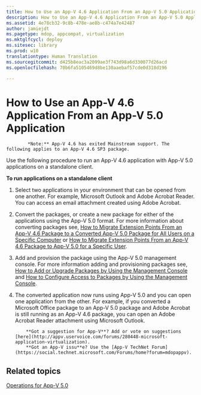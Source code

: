 ```yaml
---
title: How to Use an App-V 4.6 Application From an App-V 5.0 Application
description: How to Use an App-V 4.6 Application From an App-V 5.0 Application
ms.assetid: 4e78cb32-9c8b-478e-ae8b-c474a7e42487
author: jamiejdt
ms.pagetype: mdop, appcompat, virtualization
ms.mktglfcycl: deploy
ms.sitesec: library
ms.prod: w10
translationtype: Human Translation
ms.sourcegitcommit: d425b8eac3a2099ae3f743d98a6d330077d26acd
ms.openlocfilehash: 70b6fa5105469d8be130aaebaf57cde0d318d196

---
```


# How to Use an App-V 4.6 Application From an App-V 5.0 Application


            *Note:** App-V 4.6 has exited Mainstream support. The following applies to an App-V 4.6 SP3 package.

Use the following procedure to run an App-V 4.6 application with App-V 5.0 applications on a standalone client.

**To run applications on a standalone client**

1.  Select two applications in your environment that can be opened from one another. For example, Microsoft Outlook and Adobe Acrobat Reader. You can access an email attachment created using Adobe Acrobat.

2.  Convert the packages, or create a new package for either of the applications using the App-V 5.0 format. For more information about converting packages see, [How to Migrate Extension Points From an App-V 4.6 Package to a Converted App-V 5.0 Package for All Users on a Specific Computer](how-to-migrate-extension-points-from-an-app-v-46-package-to-a-converted-app-v-50-package-for-all-users-on-a-specific-computer.md) or [How to Migrate Extension Points From an App-V 4.6 Package to App-V 5.0 for a Specific User](how-to-migrate-extension-points-from-an-app-v-46-package-to-app-v-50-for-a-specific-user.md).

3.  Add and provision the package using the App-V 5.0 management console. For more information adding and provisioning packages see, [How to Add or Upgrade Packages by Using the Management Console](how-to-add-or-upgrade-packages-by-using-the-management-console-beta-gb18030.md) and [How to Configure Access to Packages by Using the Management Console](how-to-configure-access-to-packages-by-using-the-management-console-50.md).

4.  The converted application now runs using App-V 5.0 and you can open one application from the other. For example, if you converted a Microsoft Office package to an App-V 5.0 package and Adobe Acrobat is still running as an App-V 4.6 package, you can open an Adobe Acrobat Reader attachment using Microsoft Outlook.

    
            **Got a suggestion for App-V**? Add or vote on suggestions [here](http://appv.uservoice.com/forums/280448-microsoft-application-virtualization). 
            **Got an App-V issu**e? Use the [App-V TechNet Forum](https://social.technet.microsoft.com/Forums/home?forum=mdopappv).

## Related topics


[Operations for App-V 5.0](operations-for-app-v-50.md)

 

 








<!--HONumber=Jun16_HO4-->


